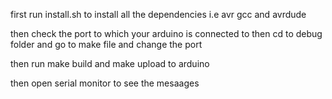 first run install.sh to install all the dependencies 
i.e avr gcc and avrdude 

then check the port to which your arduino is connected to 
then cd to debug folder and go to make file and change the port

then run make build and make upload to arduino

then open serial monitor to see the mesaages 